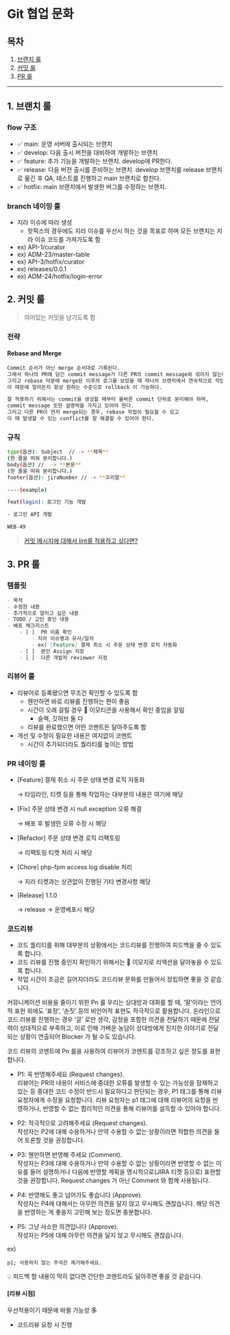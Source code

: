 # Git 협업 문화

## 목차

1. [브랜치 룰](#1-브랜치-룰)
2. [커밋 룰](#2-커밋-룰)
3. [PR 룰](#3-pr-룰)

---

## 1. 브랜치 룰

### flow 구조

- ✅ main: 운영 서버에 출시되는 브랜치
- ✅ develop: 다음 출시 버전을 대비하여 개발하는 브랜치
- ✅ feature: 추가 기능을 개발하는 브랜치. develop에 PR한다.
- ✅ release: 다음 버전 출시를 준비하는 브랜치. develop 브랜치를 release 브랜치로 옮긴 후 QA, 테스트를 진행하고 main 브랜치로 합친다.
- ✅ hotfix: main 브랜치에서 발생한 버그를 수정하는 브랜치.

### branch 네이밍 룰

- 지라 이슈에 따라 생성
  - 핫픽스의 경우에도 지라 이슈를 우선시 하는 것을 목표로 하며 모든 브랜치는 지라 이슈 코드를 가져가도록 함
- ex) API-1/curator
- ex) ADM-23/master-table
- ex) API-3/hotfix/curator
- ex) releases/0.0.1
- ex) ADM-24/hotfix/login-error

## 2. 커밋 룰

> 의미있는 커밋을 남기도록 함

### 전략

#### Rebase and Merge

```bash
Commit 순서가 아닌 merge 순서대로 기록된다. 
그래서 하나의 PR에 담긴 commit message가 다른 PR의 commit message와 섞이지 않는다. 
그리고 rebase 덕분에 merge된 이후의 로그를 보았을 때 하나의 브랜치에서 연속적으로 작업한 것과 같은 로그를 확인할 수 있다. 
이 때문에 얼마든지 항상 원하는 수준으로 rollback 이 가능하다.

잘 적용하기 위해서는 commit을 생성할 때부터 올바른 commit 단위로 분리해야 하며,
commit message 또한 설명력을 가지고 있어야 한다.
그리고 다른 PR이 먼저 merge되는 경우, rebase 작업이 필요할 수 있고
이 때 발생할 수 있는 conflict를 잘 해결할 수 있어야 한다.
```

### 규칙

```bash
type(옵션): Subject  // -> **제목**
(한 줄을 띄워 분리합니다.)
body(옵션) //  -> **본문**
(한 줄을 띄워 분리합니다.)
footer(옵션): jiraNumber // -> **꼬리말**

----(example)

feat(login): 로그인 기능 개발

- 로그인 API 개발

WEB-49
```

> [커밋 메시지에 대해서 lint를 적용하고 싶다면?](./commitlint.md)

## 3. PR 룰

### 템플릿

```markdown
- 목적
- 수정한 내용
- 추가적으로 알리고 싶은 내용
- TODO / 고민 중인 내용
- 배포 체크리스트
    - [ ]  PR 이름 확인
        - 지라 이슈명과 유사/일치
        - ex) [Feature] 결제 취소 시 주문 상태 변경 로직 자동화
    - [ ]  본인 Assign 지정
    - [ ]  다른 개발자 reviewer 지정
```

### 리뷰어 룰

- 리뷰어로 등록됐으면 무조건 확인할 수 있도록 함
  - 웬만하면 바로 리뷰를 진행하는 편이 좋음
  - 시간이 오래 걸릴 경우 👀 이모티콘을 사용해서 확인 중임을 알림
    - 슬랙, 깃허브 둘 다
  - 리뷰를 완료했으면 어떤 코멘트든 달아주도록 함
- 개선 및 수정이 필요한 내용은 여지없이 코멘트
  - 시간이 추가되더라도 퀄리티를 높이는 방법

### PR 네이밍 룰

- [Feature] 결제 취소 시 주문 상태 변경 로직 자동화

    → 타임라인, 티켓 등을 통해 작업하는 대부분의 내용은 여기에 해당

- [Fix] 주문 상태 변경 시 null exception 오류 해결

    → 배포 후 발생한 오류 수정 시 해당

- [Refactor] 주문 상태 변경 로직 리팩토링

    → 리팩토링 티켓 처리 시 해당

- [Chore] php-fpm access log disable 처리

    → 지라 티켓과는 상관없이 진행된 기타 변경사항 해당

- [Release] 1.1.0

    → release -> 운영배포시 해당

### 코드리뷰

- 코드 퀄리티를 위해 대부분의 상황에서는 코드리뷰를 진행하여 피드백을 줄 수 있도록 합니다.
- 코드 리뷰를 진행 중인지 확인하기 위해서는 👀 이모지로 리액션을 달아놓을 수 있도록 합니다.
- 작업 시간이 조금은 길어지더라도 코드리뷰 문화를 만들어서 정립하면 좋을 것 같습니다.

커뮤니케이션 비용을 줄이기 위한 Pn 룰
우리는 상대방과 대화를 할 때, ‘말’이라는 언어적 표현 외에도 ‘표정’, ‘손짓’ 등의 비언어적 표현도 적극적으로 활용합니다. 온라인으로 코드 리뷰를 진행하는 경우 ‘글’ 로만 생각, 감정을 포함한 의견을 전달하기 때문에 전달력이 상대적으로 부족하고, 이로 인해 가벼운 농담이 상대방에게 진지한 이야기로 전달되는 상황이 연출되어 Blocker 가 될 수도 있습니다.

코드 리뷰의 코멘트에 Pn 룰을 사용하여 리뷰어가 코멘트를 강조하고 싶은 정도를 표현합니다.

- P1: 꼭 반영해주세요 (Request changes).  
리뷰어는 PR의 내용이 서비스에 중대한 오류를 발생할 수 있는 가능성을 잠재하고 있는 등 중대한 코드 수정이 반드시 필요하다고 판단되는 경우, P1 태그를 통해 리뷰 요청자에게 수정을 요청합니다. 리뷰 요청자는 p1 태그에 대해 리뷰어의 요청을 반영하거나, 반영할 수 없는 합리적인 의견을 통해 리뷰어를 설득할 수 있어야 합니다.

- P2: 적극적으로 고려해주세요 (Request changes).  
작성자는 P2에 대해 수용하거나 만약 수용할 수 없는 상황이라면 적합한 의견을 들어 토론할 것을 권장합니다.   

- P3: 웬만하면 반영해 주세요 (Comment).  
작성자는 P3에 대해 수용하거나 만약 수용할 수 없는 상황이라면 반영할 수 없는 이유를 들어 설명하거나 다음에 반영할 계획을 명시적으로(JIRA 티켓 등으로) 표현할 것을 권장합니다. Request changes 가 아닌 Comment 와 함께 사용됩니다.

- P4: 반영해도 좋고 넘어가도 좋습니다 (Approve).  
작성자는 P4에 대해서는 아무런 의견을 달지 않고 무시해도 괜찮습니다. 해당 의견을 반영하는 게 좋을지 고민해 보는 정도면 충분합니다.

- P5: 그냥 사소한 의견입니다 (Approve).  
작성자는 P5에 대해 아무런 의견을 달지 않고 무시해도 괜찮습니다.

ex)
```
p1; 사용하지 않는 주석은 제거해주세요.
```

<aside> 💡 피드백 할 내용이 딱히 없다면 간단한 코멘트라도 달아주면 좋을 것 같습니다.

</aside>
   

#### [리뷰 시점]

우선적용이기 때문에 바뀔 가능성 多

- 코드리뷰 요청 시 진행
